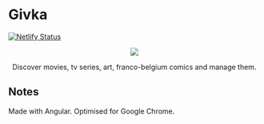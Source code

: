 # Givka 

[![Netlify Status](https://api.netlify.com/api/v1/badges/aa72153a-5deb-447b-89a4-7a1b61be052e/deploy-status)](https://app.netlify.com/sites/givka/deploys)

<p align="center">
  <a href="https://givka.netlify.com/">
    <img src="https://thumbs.gfycat.com/DigitalDevotedDogfish-size_restricted.gif" />
  </a>
</p>

<p align="center">
  Discover movies, tv series, art, franco-belgium comics and manage them.
</p>

## Notes
Made with Angular.
Optimised for Google Chrome.
